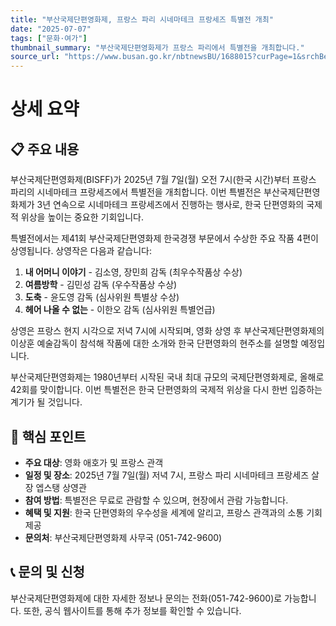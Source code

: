 ```yaml
---
title: "부산국제단편영화제, 프랑스 파리 시네마테크 프랑세즈 특별전 개최"
date: "2025-07-07"
tags: ["문화·여가"]
thumbnail_summary: "부산국제단편영화제가 프랑스 파리에서 특별전을 개최합니다."
source_url: "https://www.busan.go.kr/nbtnewsBU/1688015?curPage=1&srchBeginDt=&srchEndDt=&srchKey=&srchText="
---
```


# 상세 요약

## 📋 주요 내용
부산국제단편영화제(BISFF)가 2025년 7월 7일(월) 오전 7시(한국 시간)부터 프랑스 파리의 시네마테크 프랑세즈에서 특별전을 개최합니다. 이번 특별전은 부산국제단편영화제가 3년 연속으로 시네마테크 프랑세즈에서 진행하는 행사로, 한국 단편영화의 국제적 위상을 높이는 중요한 기회입니다.

특별전에서는 제41회 부산국제단편영화제 한국경쟁 부문에서 수상한 주요 작품 4편이 상영됩니다. 상영작은 다음과 같습니다:
1. **내 어머니 이야기** - 김소영, 장민희 감독 (최우수작품상 수상)
2. **여름방학** - 김민성 감독 (우수작품상 수상)
3. **도축** - 윤도영 감독 (심사위원 특별상 수상)
4. **헤어 나올 수 없는** - 이한오 감독 (심사위원 특별언급)

상영은 프랑스 현지 시각으로 저녁 7시에 시작되며, 영화 상영 후 부산국제단편영화제의 이상훈 예술감독이 참석해 작품에 대한 소개와 한국 단편영화의 현주소를 설명할 예정입니다.

부산국제단편영화제는 1980년부터 시작된 국내 최대 규모의 국제단편영화제로, 올해로 42회를 맞이합니다. 이번 특별전은 한국 단편영화의 국제적 위상을 다시 한번 입증하는 계기가 될 것입니다.

## 🎯 핵심 포인트
- **주요 대상**: 영화 애호가 및 프랑스 관객
- **일정 및 장소**: 2025년 7월 7일(월) 저녁 7시, 프랑스 파리 시네마테크 프랑세즈 살 장 엡스탱 상영관
- **참여 방법**: 특별전은 무료로 관람할 수 있으며, 현장에서 관람 가능합니다.
- **혜택 및 지원**: 한국 단편영화의 우수성을 세계에 알리고, 프랑스 관객과의 소통 기회 제공
- **문의처**: 부산국제단편영화제 사무국 (051-742-9600)

## 📞 문의 및 신청
부산국제단편영화제에 대한 자세한 정보나 문의는 전화(051-742-9600)로 가능합니다. 또한, 공식 웹사이트를 통해 추가 정보를 확인할 수 있습니다.